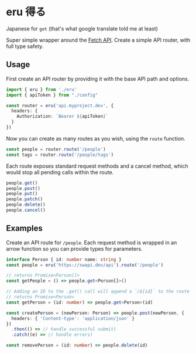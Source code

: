# eru 得る

Japanese for `get` (that's what google translate told me at least)

Super simple wrapper around the [Fetch API](https://developer.mozilla.org/en-US/docs/Web/API/Fetch_API). Create a simple API router, with full type safety.

## Usage

First create an API router by providing it with the base API path and options.

```ts
import { eru } from './eru'
import { apiToken } from "./config"

const router = eru('api.myproject.dev', {
  headers: {
    Authorization: `Bearer ${apiToken}`
  }
})
```

Now you can create as many routes as you wish, using the `route` function.

```ts
const people = router.route('/people')
const tags = router.route('/people/tags')
```

Each route exposes standard request methods and a cancel method, which would stop all pending calls within the route.
```ts
people.get()
people.post()
people.put()
people.patch()
people.delete()
people.cancel()
```

## Examples

Create an API route for `/people`. Each request method is wrapped in an arrow function so you can provide types for parameters.

```ts
interface Person { id: number name: string }
const people = eru('https://swapi.dev/api').route('/people')

// returns Promise<Person[]>
const getPeople = () => people.get<Person[]>()

// Adding an ID to the .get() call will append a `/${id}` to the route path
// returns Promise<Person>
const getPerson = (id: number) => people.get<Person>(id) 

const createPerson = (newPerson: Person) => people.post(newPerson, {
  headers: { 'Content-type': 'application/json' }
})
  .then(() => // handle successful submit)
  .catch((e) => // handle errors)

const removePerson = (id: number) => people.delete(id)
```
